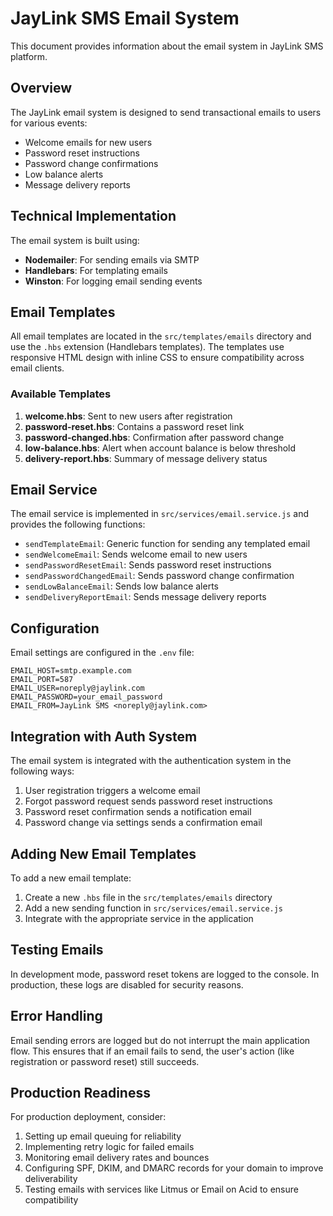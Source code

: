 # JayLink SMS Email System

This document provides information about the email system in JayLink SMS platform.

## Overview

The JayLink email system is designed to send transactional emails to users for various events:

- Welcome emails for new users
- Password reset instructions
- Password change confirmations
- Low balance alerts
- Message delivery reports

## Technical Implementation

The email system is built using:

- **Nodemailer**: For sending emails via SMTP
- **Handlebars**: For templating emails
- **Winston**: For logging email sending events

## Email Templates

All email templates are located in the `src/templates/emails` directory and use the `.hbs` extension (Handlebars templates). The templates use responsive HTML design with inline CSS to ensure compatibility across email clients.

### Available Templates

1. **welcome.hbs**: Sent to new users after registration
2. **password-reset.hbs**: Contains a password reset link
3. **password-changed.hbs**: Confirmation after password change
4. **low-balance.hbs**: Alert when account balance is below threshold
5. **delivery-report.hbs**: Summary of message delivery status

## Email Service

The email service is implemented in `src/services/email.service.js` and provides the following functions:

- `sendTemplateEmail`: Generic function for sending any templated email
- `sendWelcomeEmail`: Sends welcome email to new users
- `sendPasswordResetEmail`: Sends password reset instructions
- `sendPasswordChangedEmail`: Sends password change confirmation
- `sendLowBalanceEmail`: Sends low balance alerts
- `sendDeliveryReportEmail`: Sends message delivery reports

## Configuration

Email settings are configured in the `.env` file:

```
EMAIL_HOST=smtp.example.com
EMAIL_PORT=587
EMAIL_USER=noreply@jaylink.com
EMAIL_PASSWORD=your_email_password
EMAIL_FROM=JayLink SMS <noreply@jaylink.com>
```

## Integration with Auth System

The email system is integrated with the authentication system in the following ways:

1. User registration triggers a welcome email
2. Forgot password request sends password reset instructions
3. Password reset confirmation sends a notification email
4. Password change via settings sends a confirmation email

## Adding New Email Templates

To add a new email template:

1. Create a new `.hbs` file in the `src/templates/emails` directory
2. Add a new sending function in `src/services/email.service.js`
3. Integrate with the appropriate service in the application

## Testing Emails

In development mode, password reset tokens are logged to the console. In production, these logs are disabled for security reasons.

## Error Handling

Email sending errors are logged but do not interrupt the main application flow. This ensures that if an email fails to send, the user's action (like registration or password reset) still succeeds.

## Production Readiness

For production deployment, consider:

1. Setting up email queuing for reliability
2. Implementing retry logic for failed emails
3. Monitoring email delivery rates and bounces
4. Configuring SPF, DKIM, and DMARC records for your domain to improve deliverability
5. Testing emails with services like Litmus or Email on Acid to ensure compatibility